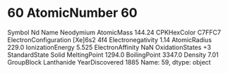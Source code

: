 # 60 AtomicNumber                      60
Symbol                            Nd
Name                       Neodymium
AtomicMass                    144.24
CPKHexColor                   C7FFC7
ElectronConfiguration    [Xe]6s2 4f4
Electronegativity               1.14
AtomicRadius                   229.0
IonizationEnergy               5.525
ElectronAffinity                 NaN
OxidationStates                   +3
StandardState                  Solid
MeltingPoint                  1294.0
BoilingPoint                  3347.0
Density                         7.01
GroupBlock                Lanthanide
YearDiscovered                  1885
Name: 59, dtype: object